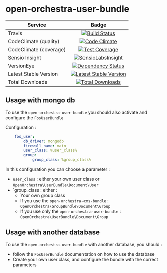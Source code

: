 # open-orchestra-user-bundle

| Service       | Badge         |
| ------------- |:-------------:|
| Travis | [![Build Status](https://travis-ci.org/open-orchestra/open-orchestra-user-bundle.svg)](https://travis-ci.org/open-orchestra/open-orchestra-user-bundle) |
| CodeClimate (quality) | [![Code Climate](https://codeclimate.com/github/open-orchestra/open-orchestra-user-bundle/badges/gpa.svg)](https://codeclimate.com/github/open-orchestra/open-orchestra-user-bundle) |
| CodeClimate (coverage) | [![Test Coverage](https://codeclimate.com/github/open-orchestra/open-orchestra-user-bundle/badges/coverage.svg)](https://codeclimate.com/github/open-orchestra/open-orchestra-user-bundle/coverage) |
| Sensio Insight | [![SensioLabsInsight](https://insight.sensiolabs.com/projects/9fb35126-d98c-41d6-9a90-ad9fa269aa60/big.png)](https://insight.sensiolabs.com/projects/9fb35126-d98c-41d6-9a90-ad9fa269aa60) |
| VersionEye | [![Dependency Status](https://www.versioneye.com/user/projects/551e87ad971f78433900010e/badge.svg?style=flat)](https://www.versioneye.com/user/projects/551e87ad971f78433900010e) |
| Latest Stable Version | [![Latest Stable Version](https://poser.pugx.org/open-orchestra/open-orchestra-user-bundle/v/stable)](https://packagist.org/packages/open-orchestra/open-orchestra-user-bundle) |
| Total Downloads | [![Total Downloads](https://poser.pugx.org/open-orchestra/open-orchestra-user-bundle/downloads)](https://packagist.org/packages/open-orchestra/open-orchestra-user-bundle) |

## Usage with mongo db

To use the `open-orchestra-user-bundle` you should also activate and configure the `FosUserBundle`

Configuration :

``` yaml
    fos_user:
        db_driver: mongodb
        firewall_name: main
        user_class: %user_class%
        group:
            group_class: %group_class%
```

In this configuration you can choose a parameter :

 - `user_class` : either your own user class or `OpenOrchestra\UserBundle\Document\User`
 - `group_class : either :
   - Your own group class
   - If you use the `open-orchestra-cms-bundle` : `OpenOrchestra\GroupBundle\Document\Group`
   - If you use only the `open-orchestra-user-bundle` : `OpenOrchestra\UserBundle\Document\Group`

## Usage with another database

To use the `open-orchestra-user-bundle` with another database, you should :

 - follow the `FosUserBundle` documentation on how to use the database
 - Create your own user class, and configure the bundle with the correct parameters
